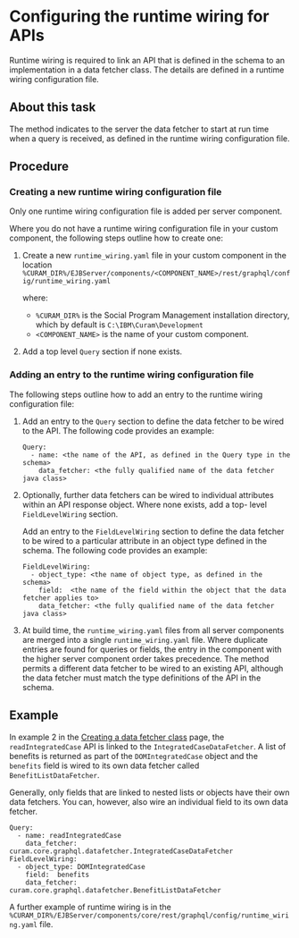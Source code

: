 # Configuring the runtime wiring for APIs

Runtime wiring is required to link an API that is defined in the schema to an implementation in a data fetcher class. The details are defined in a runtime wiring configuration file.

## About this task

 The method indicates to the server the data fetcher to start at run time when a query is received, as defined in the runtime wiring configuration file.

## Procedure

### Creating a new runtime wiring configuration file

Only one runtime wiring configuration file is added per server component.

Where you do not have a runtime wiring configuration file in your custom component, the following steps outline how to create one:

1. Create a new `runtime_wiring.yaml` file in your custom component in the location `%CURAM_DIR%/EJBServer/components/<COMPONENT_NAME>/rest/graphql/config/runtime_wiring.yaml`

   where:
    - `%CURAM_DIR%` is the Social Program Management installation directory, which by default is `C:\IBM\Curam\Development`
    - `<COMPONENT_NAME>` is the name of your custom component.

2. Add a top level `Query` section if none exists.

### Adding an entry to the runtime wiring configuration file

The following steps outline how to add an entry to the runtime wiring configuration file:

1. Add an entry to the `Query` section to define the data fetcher to be wired to the API. The following code provides an example:

   ```
   Query:
     - name: <the name of the API, as defined in the Query type in the schema>
       data_fetcher: <the fully qualified name of the data fetcher java class>
   ```

2. Optionally, further data fetchers can be wired to individual attributes within an API response object. Where none exists, add a top- level `FieldLevelWiring` section.

   Add an entry to the `FieldLevelWiring` section to define the data fetcher to be wired to a particular attribute in an object type defined in the schema. The following code provides an example:

   ```
   FieldLevelWiring:
     - object_type: <the name of object type, as defined in the schema>
       field:  <the name of the field within the object that the data fetcher applies to>
       data_fetcher: <the fully qualified name of the data fetcher java class>
   ```

3. At build time, the `runtime_wiring.yaml` files from all server components are merged into a single `runtime_wiring.yaml` file.
Where duplicate entries are found for queries or fields, the entry in the component with the higher server component order takes precedence. The method permits a different data fetcher to be wired to an existing API, although the data fetcher must match the
type definitions of the API in the schema.

## Example

In example 2 in the [Creating a data fetcher class](./creating_data_fetcher_file.md) page, the `readIntegratedCase` API is linked to the `IntegratedCaseDataFetcher`. A list of benefits is returned as part of the `DOMIntegratedCase` object and the `benefits` field is wired to its own data fetcher called `BenefitListDataFetcher`.

Generally, only fields that are linked to nested lists or objects have their own data fetchers. You can, however, also wire an individual field to its own data fetcher.

```
Query:
  - name: readIntegratedCase
    data_fetcher: curam.core.graphql.datafetcher.IntegratedCaseDataFetcher
FieldLevelWiring:
  - object_type: DOMIntegratedCase
    field:  benefits
    data_fetcher: curam.core.graphql.datafetcher.BenefitListDataFetcher
```

A further example of runtime wiring is in the `%CURAM_DIR%/EJBServer/components/core/rest/graphql/config/runtime_wiring.yaml` file.
